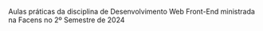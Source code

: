 Aulas práticas da disciplina de Desenvolvimento Web Front-End ministrada na Facens no 2º Semestre de 2024
